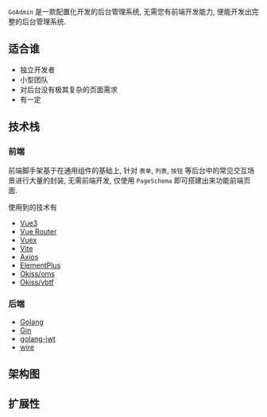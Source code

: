 `GoAdmin` 是一款配置化开发的后台管理系统, 无需您有前端开发能力, 便能开发出完整的后台管理系统.

## 适合谁

- 独立开发者
- 小型团队
- 对后台没有极其复杂的页面需求
- 有一定

## 技术栈

### 前端

前端脚手架基于在通用组件的基础上, 针对 `表单`, `列表`, `按钮` 等后台中的常见交互场景进行大量的封装, 无需前端开发, 仅使用 `PageSchema` 即可搭建出来功能前端页面.

使用到的技术有

- [Vue3](https://vuejs.org/)
- [Vue Router](https://router.vuejs.org/zh/)
- [Vuex](https://vuex.vuejs.org/)
- [Vite](https://vitejs.dev/)
- [Axios](https://github.com/axios/axios)
- [ElementPlus](https://element-plus.org/)
- [Okiss/oms](https://github.com/daodao97/oms/packages/oms)
- [Okiss/vbtf](https://github.com/daodao97/oms/packages/vbtf)

### 后端

- [Golang](https://go.dev/)
- [Gin](https://gin-gonic.com/zh-cn/docs/)
- [golang-jwt](https://github.com/golang-jwt/jwt)
- [wire](https://github.com/google/wire)

## 架构图

## 扩展性

